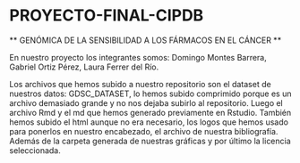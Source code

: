 # PROYECTO-FINAL-CIPDB
** GENÓMICA DE LA SENSIBILIDAD A LOS FÁRMACOS EN EL CÁNCER **

En nuestro proyecto los integrantes somos: Domingo Montes Barrera, Gabriel Ortiz Pérez, Laura Ferrer del Río.  

Los archivos que hemos subido a nuestro repositorio son el dataset de nuestros datos: GDSC_DATASET, lo hemos subido comprimido porque es un archivo demasiado grande y no nos dejaba subirlo al repositorio. Luego el archivo Rmd y el md que hemos generado previamente en Rstudio. También hemos subido el html aunque no era necesario, los logos que hemos usado para ponerlos en nuestro encabezado, el archivo de nuestra bibliografía. Además de la carpeta generada de nuestras gráficas y por último la licencia seleccionada.
